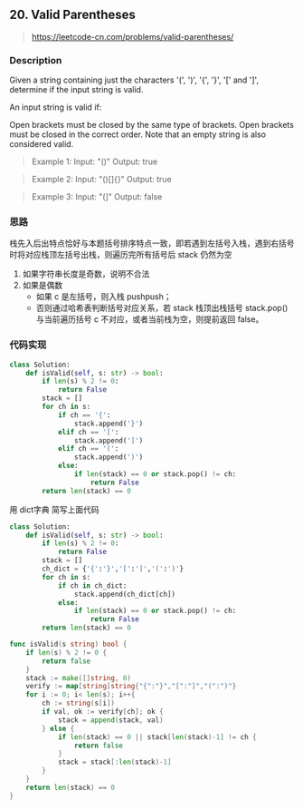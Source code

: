 ##  20. Valid Parentheses
>https://leetcode-cn.com/problems/valid-parentheses/
### Description
Given a string containing just the characters '(', ')', '{', '}', '[' and ']', determine if the input string is valid.

An input string is valid if:

Open brackets must be closed by the same type of brackets.
Open brackets must be closed in the correct order.
Note that an empty string is also considered valid.

>Example 1:
Input: "()"
Output: true

>Example 2:
Input: "()[]{}"
Output: true

>Example 3:
Input: "(]"
Output: false


### 思路
栈先入后出特点恰好与本题括号排序特点一致，即若遇到左括号入栈，遇到右括号时将对应栈顶左括号出栈，则遍历完所有括号后 stack 仍然为空
1. 如果字符串长度是奇数，说明不合法
2. 如果是偶数
    - 如果 c 是左括号，则入栈 pushpush；
    - 否则通过哈希表判断括号对应关系，若 stack 栈顶出栈括号 stack.pop() 与当前遍历括号 c 不对应，或者当前栈为空，则提前返回 false。

### 代码实现
```python
class Solution:
    def isValid(self, s: str) -> bool:
        if len(s) % 2 != 0:
            return False
        stack = []
        for ch in s:
            if ch == '{':
                stack.append('}')
            elif ch == '[':
                stack.append(']')
            elif ch == '(':
                stack.append(')')
            else:
                if len(stack) == 0 or stack.pop() != ch:
                    return False
        return len(stack) == 0
```
用 dict字典 简写上面代码
```python
class Solution:
    def isValid(self, s: str) -> bool:
        if len(s) % 2 != 0:
            return False
        stack = []
        ch_dict = {'{':'}','[':']','(':')'}
        for ch in s:
            if ch in ch_dict:
                stack.append(ch_dict[ch])
            else:
                if len(stack) == 0 or stack.pop() != ch:
                    return False
        return len(stack) == 0
```
```go
func isValid(s string) bool {
    if len(s) % 2 != 0 {
        return false
    }
    stack := make([]string, 0)
    verify := map[string]string{"{":"}","[":"]","(":")"}
    for i := 0; i< len(s); i++{
        ch := string(s[i])
        if val, ok := verify[ch]; ok {
            stack = append(stack, val)
        } else {
            if len(stack) == 0 || stack[len(stack)-1] != ch {
                return false
            }
            stack = stack[:len(stack)-1]
        }
    }
    return len(stack) == 0
}
```

